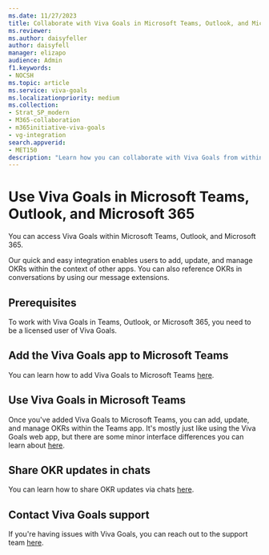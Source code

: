```yaml
---
ms.date: 11/27/2023
title: Collaborate with Viva Goals in Microsoft Teams, Outlook, and Microsoft 365
ms.reviewer: 
ms.author: daisyfeller
author: daisyfell
manager: elizapo
audience: Admin
f1.keywords:
- NOCSH
ms.topic: article
ms.service: viva-goals
ms.localizationpriority: medium
ms.collection:  
- Strat_SP_modern
- M365-collaboration
- m365initiative-viva-goals  
- vg-integration
search.appverid:
- MET150
description: "Learn how you can collaborate with Viva Goals from within Microsoft Teams, Outlook, and Microsoft 365"
---
```


# Use Viva Goals in Microsoft Teams, Outlook, and Microsoft 365

You can access Viva Goals within Microsoft Teams, Outlook, and Microsoft 365.

Our quick and easy integration enables users to add, update, and manage OKRs within the context of other apps. You can also reference OKRs in conversations by using our message extensions.

## Prerequisites

To work with Viva Goals in Teams, Outlook, or Microsoft 365, you need to be a licensed user of Viva Goals.

## Add the Viva Goals app to Microsoft Teams

You can learn how to add Viva Goals to Microsoft Teams [here](/viva/goals/configure-ms-teams-integration).

## Use Viva Goals in Microsoft Teams

Once you've added Viva Goals to Microsoft Teams, you can add, update, and manage OKRs within the Teams app. It's mostly just like using the Viva Goals web app, but there are some minor interface differences you can learn about [here](https://support.microsoft.com/en-us/topic/viva-goals-quick-start-in-teams-cd7ba092-fecb-484b-bf17-ebc80b3d25bf).

## Share OKR updates in chats

You can learn how to share OKR updates via chats [here](/viva/goals/ms-teams-messaging-extension).

## Contact Viva Goals support

If you're having issues with Viva Goals, you can reach out to the support team [here](https://aka.ms/vivagoalssupport).
